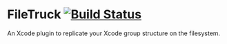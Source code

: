 FileTruck [![Build Status](https://travis-ci.org/ChrisGrant/FileTruck.png?branch=master)](https://travis-ci.org/ChrisGrant/FileTruck) 
=========
An Xcode plugin to replicate your Xcode group structure on the filesystem.
